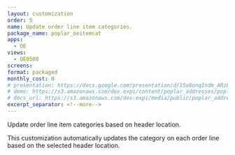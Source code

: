 ```yaml
---
layout: customization
order: 5
name: Update order line item categories.
package_name: poplar_oeitemcat
apps:
  - OE
views:
  - OE0500
screens:
format: packaged
monthly_cost: 0
# presentation: https://docs.google.com/presentation/d/15o8onqIndm_ARzEtfFufTsxpMcCM2YxC9wkvMXzwmrM/edit?usp=sharing
# demo: https://s3.amazonaws.com/dev.expi/content/poplar_addresses/poplar_addresses_demo.mp4
# docs_url: https://s3.amazonaws.com/dev.expi/media/public/poplar_addresses-0.0.9/docs/index.html
excerpt_separator: <!--more-->
---
```


Update order line item categories based on header location.
<!--more-->

This customization automatically updates the category on each order
line based on the selected header location.
